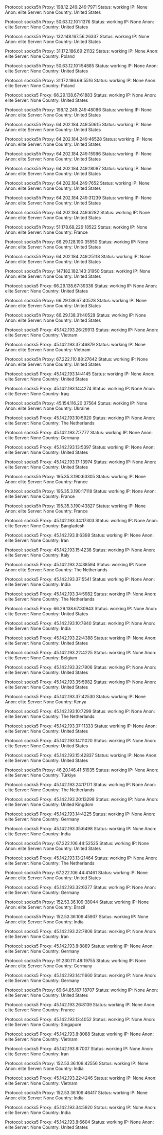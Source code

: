 Protocol: socks5h
Proxy: 198.12.249.249:7971
Status: working
IP: None
Anon: elite
Server: None
Country: United States

Protocol: socks5h
Proxy: 50.63.12.101:1376
Status: working
IP: None
Anon: elite
Server: None
Country: United States

Protocol: socks5h
Proxy: 132.148.167.56:26337
Status: working
IP: None
Anon: elite
Server: None
Country: United States

Protocol: socks5h
Proxy: 31.172.186.69:21132
Status: working
IP: None
Anon: elite
Server: None
Country: Poland

Protocol: socks5h
Proxy: 50.63.12.101:54885
Status: working
IP: None
Anon: elite
Server: None
Country: United States

Protocol: socks5h
Proxy: 31.172.186.69:5516
Status: working
IP: None
Anon: elite
Server: None
Country: Poland

Protocol: socks5
Proxy: 66.29.138.67:61883
Status: working
IP: None
Anon: elite
Server: None
Country: United States

Protocol: socks5h
Proxy: 198.12.249.249:48086
Status: working
IP: None
Anon: elite
Server: None
Country: United States

Protocol: socks5h
Proxy: 64.202.184.249:50615
Status: working
IP: None
Anon: elite
Server: None
Country: United States

Protocol: socks5h
Proxy: 64.202.184.249:46528
Status: working
IP: None
Anon: elite
Server: None
Country: United States

Protocol: socks5h
Proxy: 64.202.184.249:15986
Status: working
IP: None
Anon: elite
Server: None
Country: United States

Protocol: socks5h
Proxy: 64.202.184.249:18087
Status: working
IP: None
Anon: elite
Server: None
Country: United States

Protocol: socks5h
Proxy: 64.202.184.249:7652
Status: working
IP: None
Anon: elite
Server: None
Country: United States

Protocol: socks5h
Proxy: 64.202.184.249:31239
Status: working
IP: None
Anon: elite
Server: None
Country: United States

Protocol: socks5h
Proxy: 64.202.184.249:6282
Status: working
IP: None
Anon: elite
Server: None
Country: United States

Protocol: socks5h
Proxy: 51.178.68.226:18522
Status: working
IP: None
Anon: elite
Server: None
Country: France

Protocol: socks5h
Proxy: 66.29.128.190:35550
Status: working
IP: None
Anon: elite
Server: None
Country: United States

Protocol: socks5h
Proxy: 64.202.184.249:25118
Status: working
IP: None
Anon: elite
Server: None
Country: United States

Protocol: socks5h
Proxy: 147.182.182.143:31950
Status: working
IP: None
Anon: elite
Server: None
Country: United States

Protocol: socks5
Proxy: 66.29.138.67:39336
Status: working
IP: None
Anon: elite
Server: None
Country: United States

Protocol: socks5h
Proxy: 66.29.138.67:40528
Status: working
IP: None
Anon: elite
Server: None
Country: United States

Protocol: socks5h
Proxy: 66.29.138.31:40528
Status: working
IP: None
Anon: elite
Server: None
Country: United States

Protocol: socks5
Proxy: 45.142.193.26:29913
Status: working
IP: None
Anon: elite
Server: None
Country: Vietnam

Protocol: socks5
Proxy: 45.142.193.37:46879
Status: working
IP: None
Anon: elite
Server: None
Country: Vietnam

Protocol: socks5h
Proxy: 67.222.110.88:27642
Status: working
IP: None
Anon: elite
Server: None
Country: United States

Protocol: socks5
Proxy: 45.142.193.14:4145
Status: working
IP: None
Anon: elite
Server: None
Country: United States

Protocol: socks5
Proxy: 45.142.193.14:4274
Status: working
IP: None
Anon: elite
Server: None
Country: Iraq

Protocol: socks5h
Proxy: 45.154.116.20:37564
Status: working
IP: None
Anon: elite
Server: None
Country: Ukraine

Protocol: socks5
Proxy: 45.142.193.10:5920
Status: working
IP: None
Anon: elite
Server: None
Country: The Netherlands

Protocol: socks5
Proxy: 45.142.193.7:7777
Status: working
IP: None
Anon: elite
Server: None
Country: Germany

Protocol: socks5
Proxy: 45.142.193.13:5397
Status: working
IP: None
Anon: elite
Server: None
Country: United States

Protocol: socks5
Proxy: 45.142.193.17:13974
Status: working
IP: None
Anon: elite
Server: None
Country: United States

Protocol: socks5h
Proxy: 195.35.3.190:63305
Status: working
IP: None
Anon: elite
Server: None
Country: France

Protocol: socks5h
Proxy: 195.35.3.190:17118
Status: working
IP: None
Anon: elite
Server: None
Country: France

Protocol: socks5h
Proxy: 195.35.3.190:43827
Status: working
IP: None
Anon: elite
Server: None
Country: France

Protocol: socks5
Proxy: 45.142.193.34:17303
Status: working
IP: None
Anon: elite
Server: None
Country: Bangladesh

Protocol: socks5
Proxy: 45.142.193.8:6398
Status: working
IP: None
Anon: elite
Server: None
Country: Iran

Protocol: socks5
Proxy: 45.142.193.15:4238
Status: working
IP: None
Anon: elite
Server: None
Country: Italy

Protocol: socks5
Proxy: 45.142.193.24:38594
Status: working
IP: None
Anon: elite
Server: None
Country: The Netherlands

Protocol: socks5
Proxy: 45.142.193.37:5541
Status: working
IP: None
Anon: elite
Server: None
Country: India

Protocol: socks5
Proxy: 45.142.193.34:5982
Status: working
IP: None
Anon: elite
Server: None
Country: The Netherlands

Protocol: socks5
Proxy: 66.29.138.67:30943
Status: working
IP: None
Anon: elite
Server: None
Country: United States

Protocol: socks5
Proxy: 45.142.193.10:7840
Status: working
IP: None
Anon: elite
Server: None
Country: India

Protocol: socks5
Proxy: 45.142.193.22:4388
Status: working
IP: None
Anon: elite
Server: None
Country: United States

Protocol: socks5
Proxy: 45.142.193.22:4225
Status: working
IP: None
Anon: elite
Server: None
Country: Belgium

Protocol: socks5
Proxy: 45.142.193.32:7806
Status: working
IP: None
Anon: elite
Server: None
Country: United States

Protocol: socks5
Proxy: 45.142.193.35:5982
Status: working
IP: None
Anon: elite
Server: None
Country: United States

Protocol: socks5
Proxy: 45.142.193.37:42530
Status: working
IP: None
Anon: elite
Server: None
Country: Kenya

Protocol: socks5
Proxy: 45.142.193.10:7299
Status: working
IP: None
Anon: elite
Server: None
Country: The Netherlands

Protocol: socks5
Proxy: 45.142.193.37:11333
Status: working
IP: None
Anon: elite
Server: None
Country: United States

Protocol: socks5
Proxy: 45.142.193.14:11020
Status: working
IP: None
Anon: elite
Server: None
Country: United States

Protocol: socks5
Proxy: 45.142.193.15:42837
Status: working
IP: None
Anon: elite
Server: None
Country: United States

Protocol: socks5h
Proxy: 46.20.146.41:51935
Status: working
IP: None
Anon: elite
Server: None
Country: Türkiye

Protocol: socks5
Proxy: 45.142.193.24:17171
Status: working
IP: None
Anon: elite
Server: None
Country: The Netherlands

Protocol: socks5
Proxy: 45.142.193.20:13298
Status: working
IP: None
Anon: elite
Server: None
Country: United Kingdom

Protocol: socks5
Proxy: 45.142.193.14:4225
Status: working
IP: None
Anon: elite
Server: None
Country: Germany

Protocol: socks5
Proxy: 45.142.193.35:6498
Status: working
IP: None
Anon: elite
Server: None
Country: India

Protocol: socks5h
Proxy: 67.222.106.44:52525
Status: working
IP: None
Anon: elite
Server: None
Country: United States

Protocol: socks5
Proxy: 45.142.193.13:21464
Status: working
IP: None
Anon: elite
Server: None
Country: The Netherlands

Protocol: socks5h
Proxy: 67.222.106.44:41461
Status: working
IP: None
Anon: elite
Server: None
Country: United States

Protocol: socks5
Proxy: 45.142.193.32:6377
Status: working
IP: None
Anon: elite
Server: None
Country: Germany

Protocol: socks5h
Proxy: 152.53.36.109:38044
Status: working
IP: None
Anon: elite
Server: None
Country: Brazil

Protocol: socks5h
Proxy: 152.53.36.109:45907
Status: working
IP: None
Anon: elite
Server: None
Country: India

Protocol: socks5
Proxy: 45.142.193.22:7806
Status: working
IP: None
Anon: elite
Server: None
Country: Iran

Protocol: socks5
Proxy: 45.142.193.8:8889
Status: working
IP: None
Anon: elite
Server: None
Country: Germany

Protocol: socks5h
Proxy: 91.230.111.48:19755
Status: working
IP: None
Anon: elite
Server: None
Country: Germany

Protocol: socks5
Proxy: 45.142.193.14:11660
Status: working
IP: None
Anon: elite
Server: None
Country: Germany

Protocol: socks5h
Proxy: 69.64.85.167:18707
Status: working
IP: None
Anon: elite
Server: None
Country: United States

Protocol: socks5
Proxy: 45.142.193.26:8139
Status: working
IP: None
Anon: elite
Server: None
Country: France

Protocol: socks5
Proxy: 45.142.193.13:4052
Status: working
IP: None
Anon: elite
Server: None
Country: Singapore

Protocol: socks5
Proxy: 45.142.193.8:8088
Status: working
IP: None
Anon: elite
Server: None
Country: Vietnam

Protocol: socks5
Proxy: 45.142.193.8:7007
Status: working
IP: None
Anon: elite
Server: None
Country: Iran

Protocol: socks5h
Proxy: 152.53.36.109:42556
Status: working
IP: None
Anon: elite
Server: None
Country: India

Protocol: socks5
Proxy: 45.142.193.22:4246
Status: working
IP: None
Anon: elite
Server: None
Country: Vietnam

Protocol: socks5h
Proxy: 152.53.36.109:46417
Status: working
IP: None
Anon: elite
Server: None
Country: India

Protocol: socks5
Proxy: 45.142.193.34:5920
Status: working
IP: None
Anon: elite
Server: None
Country: India

Protocol: socks5
Proxy: 45.142.193.8:6604
Status: working
IP: None
Anon: elite
Server: None
Country: United States

